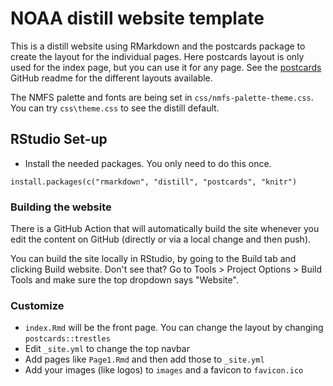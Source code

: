 # NOAA distill website template

This is a distill website using RMarkdown and the postcards package to create the layout for the individual pages. Here postcards layout is only used for the index page, but you can use it for any page. See the [postcards](https://github.com/seankross/postcards) GitHub readme for the different layouts available.

The NMFS palette and fonts are being set in `css/nmfs-palette-theme.css`. You can try `css\theme.css` to see the distill default.

## RStudio Set-up

* Install the needed packages. You only need to do this once.

```
install.packages(c("rmarkdown", "distill", "postcards", "knitr")
```

### Building the website

There is a GitHub Action that will automatically build the site whenever you edit the content on GitHub (directly or via a local change and then push).

You can build the site locally in RStudio, by going to the Build tab and clicking Build website. Don't see that? Go to Tools > Project Options > Build Tools and make sure the top dropdown says "Website".

### Customize

* `index.Rmd` will be the front page. You can change the layout by changing `postcards::trestles`
* Edit `_site.yml` to change the top navbar
* Add pages like `Page1.Rmd` and then add those to `_site.yml`
* Add your images (like logos) to `images` and a favicon to `favicon.ico`






